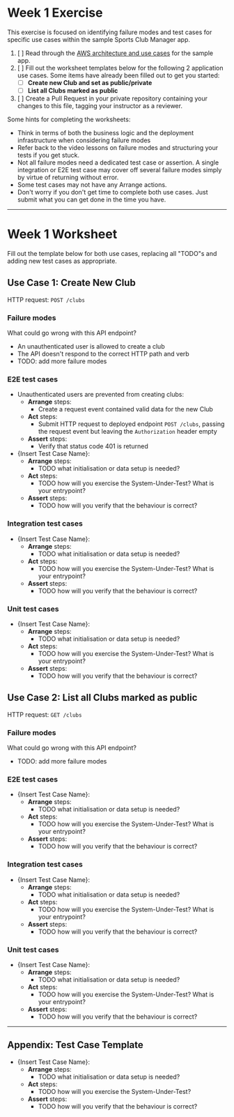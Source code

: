 # Week 1 Exercise
This exercise is focused on identifying failure modes and test cases for specific use cases within the sample Sports Club Manager app.

1. [ ] Read through the [AWS architecture and use cases](../docs/app-use-cases.md) for the sample app.
2. [ ] Fill out the worksheet templates below for the following 2 application use cases. Some items have already been filled out to get you started:
    - [ ] **Create new Club and set as public/private**
    - [ ] **List all Clubs marked as public**
3. [ ] Create a Pull Request in your private repository containing your changes to this file, tagging your instructor as a reviewer.

Some hints for completing the worksheets:
- Think in terms of both the business logic and the deployment infrastructure when considering failure modes
- Refer back to the video lessons on failure modes and structuring your tests if you get stuck.
- Not all failure modes need a dedicated test case or assertion. A single integration or E2E test case may cover off several failure modes simply by virtue of returning without error.
- Some test cases may not have any Arrange actions.
- Don't worry if you don't get time to complete both use cases. Just submit what you can get done in the time you have.

---
# Week 1 Worksheet
Fill out the template below for both use cases, replacing all "TODO"s and adding new test cases as appropriate.

## Use Case 1: Create New Club
HTTP request: `POST /clubs`

### Failure modes
What could go wrong with this API endpoint?
- An unauthenticated user is allowed to create a club
- The API doesn't respond to the correct HTTP path and verb
- TODO: add more failure modes

### E2E test cases
- Unauthenticated users are prevented from creating clubs:
    - **Arrange** steps:
        -  Create a request event contained valid data for the new Club
    - **Act** steps:
        -  Submit HTTP request to deployed endpoint `POST /clubs`, passing the request event but leaving the `Authorization` header empty
    - **Assert** steps:
        -  Verify that status code 401 is returned
- {Insert Test Case Name}:
    - **Arrange** steps:
        -  TODO what initialisation or data setup is needed?
    - **Act** steps:
        -  TODO how will you exercise the System-Under-Test? What is your entrypoint?
    - **Assert** steps:
        -  TODO how will you verify that the behaviour is correct?

### Integration test cases
- {Insert Test Case Name}:
    - **Arrange** steps:
        -  TODO what initialisation or data setup is needed?
    - **Act** steps:
        -  TODO how will you exercise the System-Under-Test? What is your entrypoint?
    - **Assert** steps:
        -  TODO how will you verify that the behaviour is correct?


### Unit test cases
- {Insert Test Case Name}:
    - **Arrange** steps:
        -  TODO what initialisation or data setup is needed?
    - **Act** steps:
        -  TODO how will you exercise the System-Under-Test? What is your entrypoint?
    - **Assert** steps:
        -  TODO how will you verify that the behaviour is correct?

## Use Case 2: List all Clubs marked as public
HTTP request: `GET /clubs`

### Failure modes
What could go wrong with this API endpoint?
- TODO: add more failure modes

### E2E test cases
- {Insert Test Case Name}:
    - **Arrange** steps:
        -  TODO what initialisation or data setup is needed?
    - **Act** steps:
        -  TODO how will you exercise the System-Under-Test? What is your entrypoint?
    - **Assert** steps:
        -  TODO how will you verify that the behaviour is correct?

### Integration test cases
- {Insert Test Case Name}:
    - **Arrange** steps:
        -  TODO what initialisation or data setup is needed?
    - **Act** steps:
        -  TODO how will you exercise the System-Under-Test? What is your entrypoint?
    - **Assert** steps:
        -  TODO how will you verify that the behaviour is correct?


### Unit test cases
- {Insert Test Case Name}:
    - **Arrange** steps:
        -  TODO what initialisation or data setup is needed?
    - **Act** steps:
        -  TODO how will you exercise the System-Under-Test? What is your entrypoint?
    - **Assert** steps:
        -  TODO how will you verify that the behaviour is correct?

---
## Appendix: Test Case Template
- {Insert Test Case Name}:
    - **Arrange** steps:
        -  TODO what initialisation or data setup is needed?
    - **Act** steps:
        -  TODO how will you exercise the System-Under-Test?
    - **Assert** steps:
        -  TODO how will you verify that the behaviour is correct?
